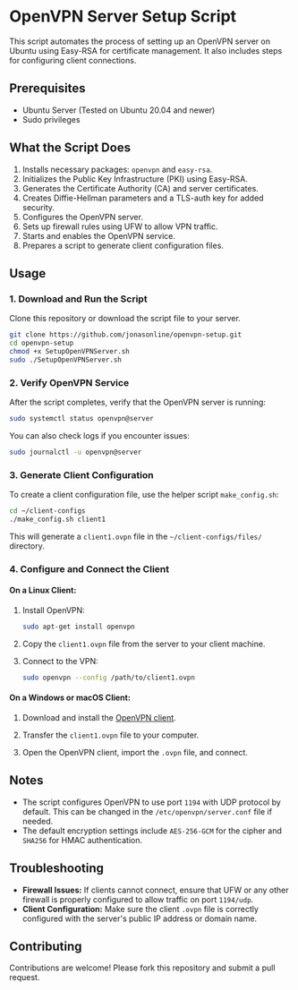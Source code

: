 # OpenVPN Server Setup Script

This script automates the process of setting up an OpenVPN server on Ubuntu using Easy-RSA for certificate management. It also includes steps for configuring client connections.

## Prerequisites

- Ubuntu Server (Tested on Ubuntu 20.04 and newer)
- Sudo privileges

## What the Script Does

1. Installs necessary packages: `openvpn` and `easy-rsa`.
2. Initializes the Public Key Infrastructure (PKI) using Easy-RSA.
3. Generates the Certificate Authority (CA) and server certificates.
4. Creates Diffie-Hellman parameters and a TLS-auth key for added security.
5. Configures the OpenVPN server.
6. Sets up firewall rules using UFW to allow VPN traffic.
7. Starts and enables the OpenVPN service.
8. Prepares a script to generate client configuration files.

## Usage

### 1. Download and Run the Script

Clone this repository or download the script file to your server.

```bash
git clone https://github.com/jonasonline/openvpn-setup.git
cd openvpn-setup
chmod +x SetupOpenVPNServer.sh
sudo ./SetupOpenVPNServer.sh
```

### 2. Verify OpenVPN Service

After the script completes, verify that the OpenVPN server is running:

```bash
sudo systemctl status openvpn@server
```

You can also check logs if you encounter issues:

```bash
sudo journalctl -u openvpn@server
```

### 3. Generate Client Configuration

To create a client configuration file, use the helper script `make_config.sh`:

```bash
cd ~/client-configs
./make_config.sh client1
```

This will generate a `client1.ovpn` file in the `~/client-configs/files/` directory.

### 4. Configure and Connect the Client

#### On a Linux Client:

1. Install OpenVPN:

    ```bash
    sudo apt-get install openvpn
    ```

2. Copy the `client1.ovpn` file from the server to your client machine.

3. Connect to the VPN:

    ```bash
    sudo openvpn --config /path/to/client1.ovpn
    ```

#### On a Windows or macOS Client:

1. Download and install the [OpenVPN client](https://openvpn.net/community-downloads/).

2. Transfer the `client1.ovpn` file to your computer.

3. Open the OpenVPN client, import the `.ovpn` file, and connect.

## Notes

- The script configures OpenVPN to use port `1194` with UDP protocol by default. This can be changed in the `/etc/openvpn/server.conf` file if needed.
- The default encryption settings include `AES-256-GCM` for the cipher and `SHA256` for HMAC authentication.

## Troubleshooting

- **Firewall Issues:** If clients cannot connect, ensure that UFW or any other firewall is properly configured to allow traffic on port `1194/udp`.
- **Client Configuration:** Make sure the client `.ovpn` file is correctly configured with the server's public IP address or domain name.

## Contributing

Contributions are welcome! Please fork this repository and submit a pull request.
